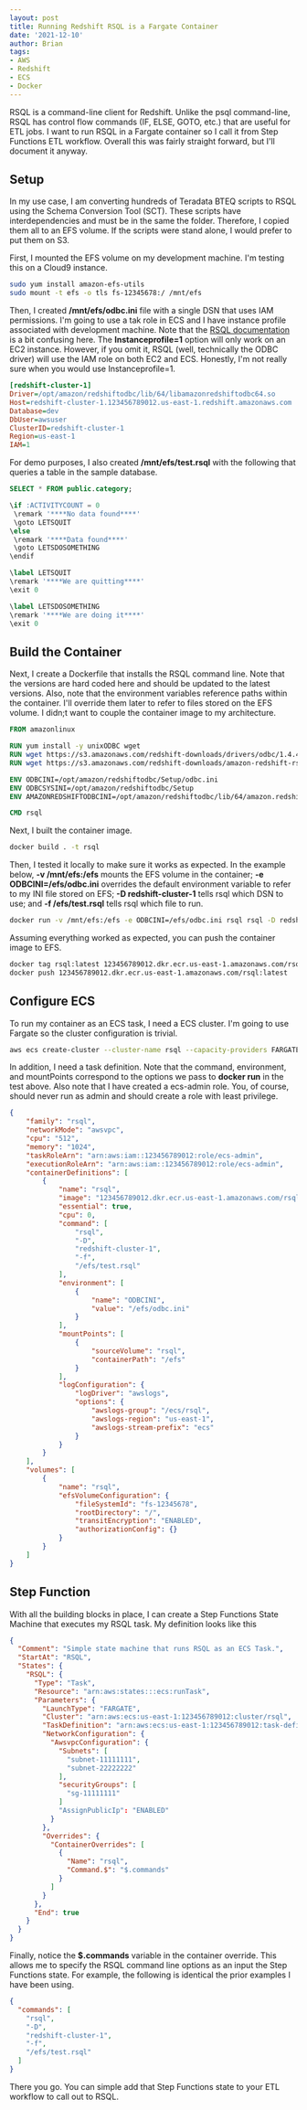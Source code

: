 ```yaml
---
layout: post
title: Running Redshift RSQL is a Fargate Container
date: '2021-12-10'
author: Brian
tags: 
- AWS
- Redshift
- ECS
- Docker
---
```


RSQL is a command-line client for Redshift. Unlike the psql command-line, RSQL has control flow commands (IF, ELSE, GOTO, etc.) that are useful for ETL jobs. I want to run RSQL in a Fargate container so I call it from Step Functions ETL workflow. Overall this was fairly straight forward, but I'll document it anyway.


## Setup 

In my use case, I am converting hundreds of Teradata BTEQ scripts to RSQL using the Schema Conversion Tool (SCT). These scripts have interdependencies and must be in the same the folder. Therefore, I copied them all to an EFS volume. If the scripts were stand alone, I would prefer to put them on S3. 

First, I mounted the EFS volume on my development machine. I'm testing this on a Cloud9 instance.  

```bash
sudo yum install amazon-efs-utils
sudo mount -t efs -o tls fs-12345678:/ /mnt/efs
```

Then, I created **/mnt/efs/odbc.ini** file with a single DSN that uses IAM permissions. I'm going to use a tak role in ECS and I have instance profile associated with development machine. Note that the [RSQL documentation](https://docs.aws.amazon.com/redshift/latest/mgmt/rsql-query-tool-starting-tool-connection.html) is a bit confusing here. The **Instanceprofile=1** option will only work on an EC2 instance. However, if you omit it, RSQL (well, technically the ODBC driver) will use the IAM role on both EC2 and ECS. Honestly, I'm not really sure when you would use Instanceprofile=1. 

```INI
[redshift-cluster-1]
Driver=/opt/amazon/redshiftodbc/lib/64/libamazonredshiftodbc64.so
Host=redshift-cluster-1.123456789012.us-east-1.redshift.amazonaws.com
Database=dev
DbUser=awsuser
ClusterID=redshift-cluster-1
Region=us-east-1
IAM=1
```

For demo purposes, I also created **/mnt/efs/test.rsql** with the following that queries a table in the sample database.

```SQL
SELECT * FROM public.category;

\if :ACTIVITYCOUNT = 0
 \remark '****No data found****'
 \goto LETSQUIT 
\else
 \remark '****Data found****'
 \goto LETSDOSOMETHING 
\endif 

\label LETSQUIT 
\remark '****We are quitting****'
\exit 0 

\label LETSDOSOMETHING 
\remark '****We are doing it****'
\exit 0
```


## Build the Container

Next, I create a Dockerfile that installs the RSQL command line.  Note that the versions are hard coded here and should be updated to the latest versions. Also, note that the environment variables reference paths within the container. I'll override them later to refer to files stored on the EFS volume. I didn;t want to couple the container image to my architecture.     

```Dockerfile
FROM amazonlinux

RUN yum install -y unixODBC wget
RUN wget https://s3.amazonaws.com/redshift-downloads/drivers/odbc/1.4.40.1000/AmazonRedshiftODBC-64-bit-1.4.40.1000-1.x86_64.rpm -O AmazonRedshiftODBC.rpm && yum --nogpgcheck localinstall -y AmazonRedshiftODBC.rpm
RUN wget https://s3.amazonaws.com/redshift-downloads/amazon-redshift-rsql/1.0.1/AmazonRedshiftRsql-1.0.1-1.x86_64.rpm -O AmazonRedshiftRsql.rpm && rpm -i AmazonRedshiftRsql.rpm

ENV ODBCINI=/opt/amazon/redshiftodbc/Setup/odbc.ini
ENV ODBCSYSINI=/opt/amazon/redshiftodbc/Setup
ENV AMAZONREDSHIFTODBCINI=/opt/amazon/redshiftodbc/lib/64/amazon.redshiftodbc.ini

CMD rsql
```

Next, I built the container image. 

```Bash
docker build . -t rsql
```

Then, I tested it locally to make sure it works as expected. In the example below, **-v /mnt/efs:/efs** mounts the EFS volume in the container; **-e ODBCINI=/efs/odbc.ini** overrides the default environment variable to refer to my INI file stored on EFS; **-D redshift-cluster-1** tells rsql which DSN to use; and **-f /efs/test.rsql** tells rsql which file to run.

```bash
docker run -v /mnt/efs:/efs -e ODBCINI=/efs/odbc.ini rsql rsql -D redshift-cluster-1 -f /efs/test.rsql
```

Assuming everything worked as expected, you can push the container image to EFS. 

```bash
docker tag rsql:latest 123456789012.dkr.ecr.us-east-1.amazonaws.com/rsql:latest
docker push 123456789012.dkr.ecr.us-east-1.amazonaws.com/rsql:latest
```


## Configure ECS

To run my container as an ECS task, I need a ECS cluster. I'm going to use Fargate so the cluster configuration is trivial. 

```bash
aws ecs create-cluster --cluster-name rsql --capacity-providers FARGATE
```

In addition, I need a task definition. Note that the command, environment, and mountPoints correspond to the options we pass to **docker run** in the test above. Also note that I have created a ecs-admin role. You, of course, should never run as admin and should create a role with least privilege. 

```json
{
    "family": "rsql",
    "networkMode": "awsvpc",
    "cpu": "512",
    "memory": "1024",
    "taskRoleArn": "arn:aws:iam::123456789012:role/ecs-admin",
    "executionRoleArn": "arn:aws:iam::123456789012:role/ecs-admin",
    "containerDefinitions": [
        {
            "name": "rsql",
            "image": "123456789012.dkr.ecr.us-east-1.amazonaws.com/rsql:latest",
            "essential": true,
            "cpu": 0,
            "command": [
                "rsql",
                "-D",
                "redshift-cluster-1",
                "-f",
                "/efs/test.rsql"
            ],
            "environment": [
                {
                    "name": "ODBCINI",
                    "value": "/efs/odbc.ini"
                }
            ],
            "mountPoints": [
                {
                    "sourceVolume": "rsql",
                    "containerPath": "/efs"
                }
            ],
            "logConfiguration": {
                "logDriver": "awslogs",
                "options": {
                    "awslogs-group": "/ecs/rsql",
                    "awslogs-region": "us-east-1",
                    "awslogs-stream-prefix": "ecs"
                }
            }
        }
    ],
    "volumes": [
        {
            "name": "rsql",
            "efsVolumeConfiguration": {
                "fileSystemId": "fs-12345678",
                "rootDirectory": "/",
                "transitEncryption": "ENABLED",
                "authorizationConfig": {}
            }
        }
    ]
}
```


## Step Function 

With all the building blocks in place, I can create a Step Functions State Machine that executes my RSQL task. My definition looks like this

```json
{
  "Comment": "Simple state machine that runs RSQL as an ECS Task.",
  "StartAt": "RSQL",
  "States": {
    "RSQL": {
      "Type": "Task",
      "Resource": "arn:aws:states:::ecs:runTask",
      "Parameters": {
        "LaunchType": "FARGATE",
        "Cluster": "arn:aws:ecs:us-east-1:123456789012:cluster/rsql",
        "TaskDefinition": "arn:aws:ecs:us-east-1:123456789012:task-definition/rsql",
        "NetworkConfiguration": {
          "AwsvpcConfiguration": {
            "Subnets": [
              "subnet-11111111",
              "subnet-22222222"
            ],
            "securityGroups": [
              "sg-11111111"
            ]
            "AssignPublicIp": "ENABLED"
          }
        },
        "Overrides": {
          "ContainerOverrides": [
            {
              "Name": "rsql",
              "Command.$": "$.commands"
            }
          ]
        }
      },
      "End": true
    }
  }
}
```

Finally, notice the **$.commands** variable in the container override. This allows me to specify the RSQL command line options as an input the Step Functions state. For example, the following is identical the prior examples I have been using. 

```json
{
  "commands": [
    "rsql",
    "-D",
    "redshift-cluster-1",
    "-f",
    "/efs/test.rsql"
  ]
}
```

There you go. You can simple add that Step Functions state to your ETL workflow to call out to RSQL.  
